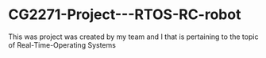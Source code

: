 # CG2271-Project---RTOS-RC-robot
This was project was created by my team and I that is pertaining to the topic of Real-Time-Operating Systems
